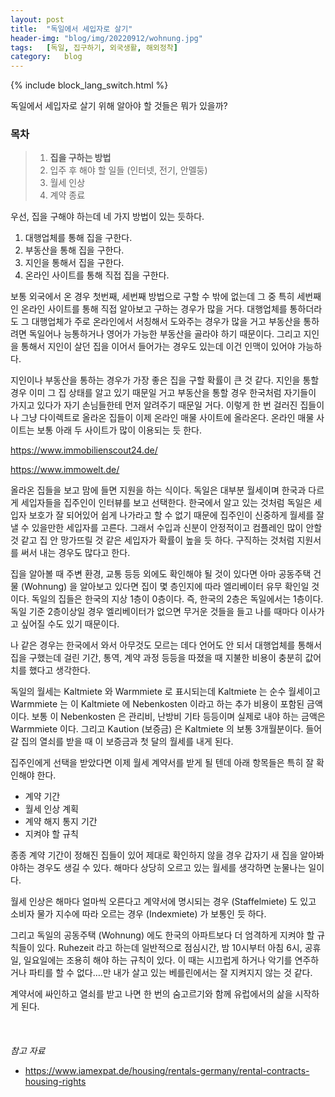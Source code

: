 ```yaml
---
layout: post
title:  "독일에서 세입자로 살기"
header-img: "blog/img/20220912/wohnung.jpg"
tags:   [독일, 집구하기, 외국생활, 해외정착]
category:   blog
---
```

{% include block_lang_switch.html %}

독일에서 세입자로 살기 위해 알아야 할 것들은 뭐가 있을까?

### 목차

> 1. **집을 구하는 방법**
> 2. 입주 후 해야 할 일들 (인터넷, 전기, 안멜둥)
> 3. 월세 인상
> 4. 계약 종료

우선, 집을 구해야 하는데 네 가지 방법이 있는 듯하다.
1. 대행업체를 통해 집을 구한다.
2. 부동산을 통해 집을 구한다.
3. 지인을 통해서 집을 구한다.
4. 온라인 사이트를 통해 직접 집을 구한다.

보통 외국에서 온 경우 첫번째, 세번째 방법으로 구할 수 밖에 없는데 그 중 특히 세번째인 온라인 사이트를 통해 직접 알아보고 구하는 경우가 많을 거다.
대행업체를 통하더라도 그 대행업체가 주로 온라인에서 서칭해서 도와주는 경우가 많을 거고 부동산을 통하려면 독일어나 능통하거나 영어가 가능한 부동산을 골라야 하기 때문이다. 그리고 지인을 통해서 지인이 살던 집을 이어서 들어가는 경우도 있는데 이건 인맥이 있어야 가능하다.

지인이나 부동산을 통하는 경우가 가장 좋은 집을 구할 확률이 큰 것 같다. 지인을 통할 경우 이미 그 집 상태를 알고 있기 때문일 거고 부동산을 통할 경우 한국처럼 자기들이 가지고 있다가 자기 손님들한테 먼저 알려주기 때문일 거다. 이렇게 한 번 걸러진 집들이나 그냥 다이렉트로 올라온 집들이 이제 온라인 매물 사이트에 올라온다. 온라인 매물 사이트는 보통 아래 두 사이트가 많이 이용되는 듯 한다.

https://www.immobilienscout24.de/

https://www.immowelt.de/

올라온 집들을 보고 맘에 들면 지원을 하는 식이다. 독일은 대부분 월세이며 한국과 다르게 세입자들을 집주인이 인터뷰를 보고 선택한다. 한국에서 알고 있는 것처럼 독일은 세입자 보호가 잘 되어있어 쉽게 나가라고 할 수 없기 때문에 집주인이 신중하게 월세를 잘 낼 수 있을만한 세입자를 고른다. 그래서 수입과 신분이 안정적이고 컴플레인 많이 안할 것 같고 집 안 망가뜨릴 것 같은 세입자가 확률이 높을 듯 하다. 구직하는 것처럼 지원서를 써서 내는 경우도 많다고 한다.

집을 알아볼 때 주변 환경, 교통 등등 외에도 확인해야 될 것이 있다면 아마 공동주택 건물 (Wohnung) 을 알아보고 있다면 집이 몇 층인지에 따라 엘리베이터 유무 확인일 것이다. 독일의 집들은 한국의 지상 1층이 0층이다. 즉, 한국의 2층은 독일에서는 1층이다. 독일 기준 2층이상일 경우 엘리베이터가 없으면 무거운 것들을 들고 나를 때마다 이사가고 싶어질 수도 있기 때문이다.

나 같은 경우는 한국에서 와서 아무것도 모르는 데다 언어도 안 되서 대행업체를 통해서 집을 구했는데 걸린 기간, 통역, 계약 과정 등등을 따졌을 때 지불한 비용이 충분히 값어치를 했다고 생각한다.

독일의 월세는 Kaltmiete 와 Warmmiete 로 표시되는데 Kaltmiete 는 순수 월세이고 Warmmiete 는 이 Kaltmiete 에 Nebenkosten 이라고 하는 추가 비용이 포함된 금액이다. 보통 이 Nebenkosten 은 관리비, 난방비 기타 등등이며 실제로 내야 하는 금액은 Warmmiete 이다. 그리고 Kaution (보증금) 은 Kaltmiete 의 보통 3개월분이다. 들어갈 집의 열쇠를 받을 때 이 보증금과 첫 달의 월세를 내게 된다.

집주인에게 선택을 받았다면 이제 월세 계약서를 받게 될 텐데 아래 항목들은 특히 잘 확인해야 한다.
- 계약 기간
- 월세 인상 계획
- 계약 해지 통지 기간
- 지켜야 할 규칙

종종 계약 기간이 정해진 집들이 있어 제대로 확인하지 않을 경우 갑자기 새 집을 알아봐야하는 경우도 생길 수 있다. 해마다 상당히 오르고 있는 월세를 생각하면 눈물나는 일이다. 

월세 인상은 해마다 얼마씩 오른다고 계약서에 명시되는 경우 (Staffelmiete) 도 있고 소비자 물가 지수에 따라 오르는 경우 (Indexmiete) 가 보통인 듯 하다. 

그리고 독일의 공동주택 (Wohnung) 에도 한국의 아파트보다 더 엄격하게 지켜야 할 규칙들이 있다. Ruhezeit 라고 하는데 일반적으로 점심시간, 밤 10시부터 아침 6시, 공휴일, 일요일에는 조용히 해야 하는 규칙이 있다. 이 때는 시끄럽게 하거나 악기를 연주하거나 파티를 할 수 없다….만 내가 살고 있는 베를린에서는 잘 지켜지지 않는 것 같다.

계약서에 싸인하고 열쇠를 받고 나면 한 번의 숨고르기와 함께 유럽에서의 삶을 시작하게 된다.
<br/>
<br/>
<br/>
<br/>
_참고 자료_
- https://www.iamexpat.de/housing/rentals-germany/rental-contracts-housing-rights